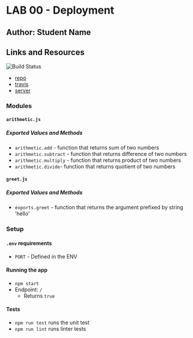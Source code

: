 # LAB 00 - Deployment

## Author: Student Name

## Links and Resources

![Build Status]()
* [repo](https://)
* [travis](https://) 
* [server](https://)

### Modules
#### `arithmetic.js`
##### Exported Values and Methods
* `arithmetic.add` - function that returns sum of two numbers
* `arithmetic.subtract` - function that returns difference of two numbers
* `arithmetic.multiply` - function that returns product of two numbers
* `arithmetic.divide`- function that returns quotient of two numbers

#### `greet.js`
##### Exported Values and Methods
* `exports.greet` - function that returns the argument prefixed by string 'hello'

### Setup
#### `.env` requirements
* `PORT` - Defined in the ENV


#### Running the app
* `npm start`
* Endpoint: `/`
  * Returns `true`

#### Tests
* `npm run test` runs the unit test
* `npm run lint` runs linter tests
